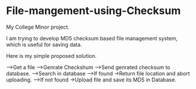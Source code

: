 # File-mangement-using-Checksum

My College Minor project.

I am trying to develop MD5 checksum based file management system, which is useful for saving data.

Here is my simple proposed solution.

-->Get a file
-->Genrate Checkshum
-->Send genrated checksum to database.
-->Search in database
-->If found
  ->Return file location and abort uploading.
-->If not found
  ->Upload file and save its MD5 in Database.
  
  
